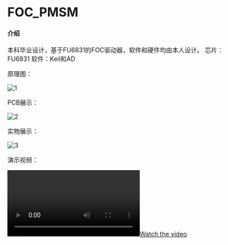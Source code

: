 # FOC_PMSM

#### 介绍
本科毕业设计，基于FU6831的FOC驱动器，软件和硬件均由本人设计。
芯片：FU6831
软件：Keil和AD

原理图：

![1](https://gitee.com/cuitsj/foc_-pmsm/blob/master/readme/%E5%9B%BE%E7%89%875.png)

PCB展示：

![2](https://gitee.com/cuitsj/foc_-pmsm/blob/master/readme/%E5%9B%BE%E7%89%872.png)

实物展示：

![3](https://gitee.com/cuitsj/foc_-pmsm/blob/master/readme/%E5%9B%BE%E7%89%873.jpg)

演示视频：

[![Watch the video](https://gitee.com/cuitsj/foc_-pmsm/blob/master/readme/%E5%AA%92%E4%BD%931.mp4)](https://gitee.com/cuitsj/foc_-pmsm/blob/master/readme/%E5%AA%92%E4%BD%931.mp4)


